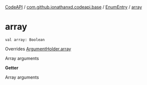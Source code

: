 [CodeAPI](../../index.md) / [com.github.jonathanxd.codeapi.base](../index.md) / [EnumEntry](index.md) / [array](.)

# array

`val array: Boolean`

Overrides [ArgumentHolder.array](../-argument-holder/array.md)

Array arguments

**Getter**

Array arguments

